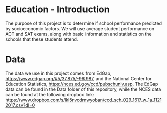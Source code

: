 # Education - Introduction
The purpose of this project is to determine if school performance predicted by socioeconomic factors. We will use average student performance on ACT and SAT exams, along with basic information and  statistics on the schools that these students attend. 

# Data
The data we use in this project comes from EdGap, https://www.edgap.org/#5/37.875/-96.987, and the National Center for Education Statistics, https://nces.ed.gov/ccd/pubschuniv.asp. The EdGap data can be found in the Data folder of this repository, while the NCES data can be found at the following dropbox link: https://www.dropbox.com/s/lkl5nvcdmwyoban/ccd_sch_029_1617_w_1a_11212017.csv?dl=0 
